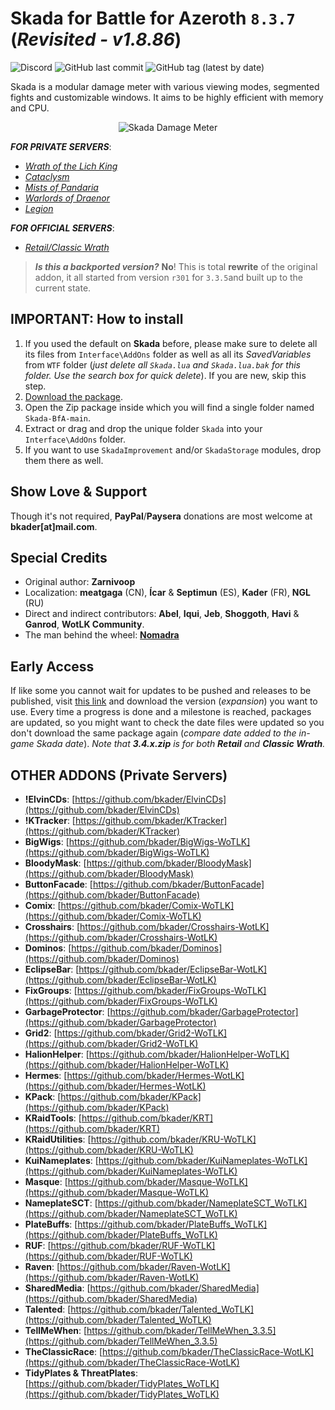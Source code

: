 # Skada for Battle for Azeroth `8.3.7` (_Revisited - v1.8.86_)

![Discord](https://img.shields.io/discord/795698054371868743?label=discord)
![GitHub last commit](https://img.shields.io/github/last-commit/bkader/Skada-BfA)
![GitHub tag (latest by date)](https://img.shields.io/github/v/tag/bkader/Skada-BfA?label=version)

Skada is a modular damage meter with various viewing modes, segmented fights and customizable windows. It aims to be highly efficient with memory and CPU.

<p align="center"><img src="https://github.com/bkader/Skada-BfA/assets/4732702/cc1e3f3c-a4f1-4604-a297-0fbdb83ba631" alt="Skada Damage Meter"></p>

_**FOR PRIVATE SERVERS**_:
* _[Wrath of the Lich King](https://github.com/bkader/Skada-WoTLK)_
* _[Cataclysm](https://github.com/bkader/Skada-Cata)_
* _[Mists of Pandaria](https://github.com/bkader/Skada-MoP)_
* _[Warlords of Draenor](https://github.com/bkader/Skada-WoD)_
* _[Legion](https://github.com/bkader/Skada-Legion)_

_**FOR OFFICIAL SERVERS**_:
* _[Retail/Classic Wrath](https://github.com/bkader/Skada-Damage-Meter)_

> ***Is this a backported version?***
> **No**! This is total **rewrite** of the original addon, it all started from version `r301` for `3.3.5`and built up to the current state.

## IMPORTANT: How to install

1. If you used the default on **Skada** before, please make sure to delete all its files from `Interface\AddOns` folder as well as all its _SavedVariables_ from `WTF` folder (_just delete all `Skada.lua` and `Skada.lua.bak` for this folder. Use the search box for quick delete_). If you are new, skip this step.
2. [Download the package](https://github.com/bkader/Skada-BfA/archive/refs/heads/main.zip).
3. Open the Zip package inside which you will find a single folder named `Skada-BfA-main`.
4. Extract or drag and drop the unique folder `Skada` into your `Interface\AddOns` folder.
5. If you want to use `SkadaImprovement` and/or `SkadaStorage` modules, drop them there as well.

## Show Love & Support

Though it's not required, **PayPal**/**Paysera** donations are most welcome at **bkader[at]mail.com**.

## Special Credits

* Original author: **Zarnivoop**
* Localization: **meatgaga** (CN), **Ícar** & **Septimun** (ES), **Kader** (FR), **NGL** (RU)
* Direct and indirect contributors: **Abel**, **Iqui**, **Jeb**, **Shoggoth**, **Havi** & **Ganrod**, **WotLK Community**.
* The man behind the wheel: **[Nomadra](https://github.com/ridepad)**

## Early Access

If like some you cannot wait for updates to be pushed and releases to be published, visit [this link](https://mega.nz/folder/3gZFXa5T#nO6nqnv6gj1IYpCu4CJWaQ) and download the version (_expansion_) you want to use. Every time a progress is done and a milestone is reached, packages are updated, so you might want to check the date files were updated so you don't download the same package again (_compare date added to the in-game Skada date_).
_Note that **3.4.x.zip** is for both **Retail** and **Classic Wrath**._

## OTHER ADDONS (Private Servers)

* **!ElvinCDs**: [https://github.com/bkader/ElvinCDs](https://github.com/bkader/ElvinCDs)
* **!KTracker**: [https://github.com/bkader/KTracker](https://github.com/bkader/KTracker)
* **BigWigs**: [https://github.com/bkader/BigWigs-WoTLK](https://github.com/bkader/BigWigs-WoTLK)
* **BloodyMask**: [https://github.com/bkader/BloodyMask](https://github.com/bkader/BloodyMask)
* **ButtonFacade**: [https://github.com/bkader/ButtonFacade](https://github.com/bkader/ButtonFacade)
* **Comix**: [https://github.com/bkader/Comix-WoTLK](https://github.com/bkader/Comix-WoTLK)
* **Crosshairs**: [https://github.com/bkader/Crosshairs-WotLK](https://github.com/bkader/Crosshairs-WotLK)
* **Dominos**: [https://github.com/bkader/Dominos](https://github.com/bkader/Dominos)
* **EclipseBar**: [https://github.com/bkader/EclipseBar-WotLK](https://github.com/bkader/EclipseBar-WotLK)
* **FixGroups**: [https://github.com/bkader/FixGroups-WoTLK](https://github.com/bkader/FixGroups-WoTLK)
* **GarbageProtector**: [https://github.com/bkader/GarbageProtector](https://github.com/bkader/GarbageProtector)
* **Grid2**: [https://github.com/bkader/Grid2-WoTLK](https://github.com/bkader/Grid2-WoTLK)
* **HalionHelper**: [https://github.com/bkader/HalionHelper-WoTLK](https://github.com/bkader/HalionHelper-WoTLK)
* **Hermes**: [https://github.com/bkader/Hermes-WotLK](https://github.com/bkader/Hermes-WotLK)
* **KPack**: [https://github.com/bkader/KPack](https://github.com/bkader/KPack)
* **KRaidTools**: [https://github.com/bkader/KRT](https://github.com/bkader/KRT)
* **KRaidUtilities**: [https://github.com/bkader/KRU-WoTLK](https://github.com/bkader/KRU-WoTLK)
* **KuiNameplates**: [https://github.com/bkader/KuiNameplates-WoTLK](https://github.com/bkader/KuiNameplates-WoTLK)
* **Masque**: [https://github.com/bkader/Masque-WoTLK](https://github.com/bkader/Masque-WoTLK)
* **NameplateSCT**: [https://github.com/bkader/NameplateSCT_WoTLK](https://github.com/bkader/NameplateSCT_WoTLK)
* **PlateBuffs**: [https://github.com/bkader/PlateBuffs_WoTLK](https://github.com/bkader/PlateBuffs_WoTLK)
* **RUF**: [https://github.com/bkader/RUF-WoTLK](https://github.com/bkader/RUF-WoTLK)
* **Raven**: [https://github.com/bkader/Raven-WotLK](https://github.com/bkader/Raven-WotLK)
* **SharedMedia**: [https://github.com/bkader/SharedMedia](https://github.com/bkader/SharedMedia)
* **Talented**: [https://github.com/bkader/Talented_WoTLK](https://github.com/bkader/Talented_WoTLK)
* **TellMeWhen**: [https://github.com/bkader/TellMeWhen_3.3.5](https://github.com/bkader/TellMeWhen_3.3.5)
* **TheClassicRace**: [https://github.com/bkader/TheClassicRace-WotLK](https://github.com/bkader/TheClassicRace-WotLK)
* **TidyPlates & ThreatPlates**: [https://github.com/bkader/TidyPlates_WoTLK](https://github.com/bkader/TidyPlates_WoTLK)